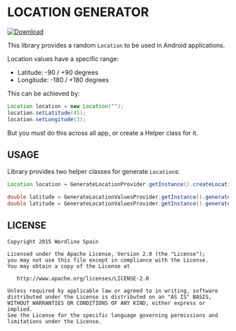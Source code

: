 # LOCATION GENERATOR

[ ![Download](https://api.bintray.com/packages/worldline-spain/maven/locationprovider/images/download.svg) ](https://bintray.com/worldline-spain/maven/locationprovider/_latestVersion)

This library provides a random `Location` to be used in Android applications.

Location values have a specific range:

* Latitude: -90 / +90 degrees
* Longitude: -180 / +180 degrees

This can be achieved by:

``` Java
Location location = new Location("");
location.setLatitude(45);
location.setLongitude(3);
```

But you must do this across all app, or create a Helper class for it.

## USAGE ##

Library provides two helper classes for generate `Location`s:

``` Java
Location location = GenerateLocationProvider.getInstance().createLocation();
```

``` Java
double latitude = GenerateLocationValuesProvider.getInstance().generateLatitude();
double latitude = GenerateLocationValuesProvider.getInstance().generateLongitude();
```

## LICENSE ##

    Copyright 2015 Wordline Spain

    Licensed under the Apache License, Version 2.0 (the "License");
    you may not use this file except in compliance with the License.
    You may obtain a copy of the License at

       http://www.apache.org/licenses/LICENSE-2.0

    Unless required by applicable law or agreed to in writing, software
    distributed under the License is distributed on an "AS IS" BASIS,
    WITHOUT WARRANTIES OR CONDITIONS OF ANY KIND, either express or implied.
    See the License for the specific language governing permissions and
    limitations under the License.